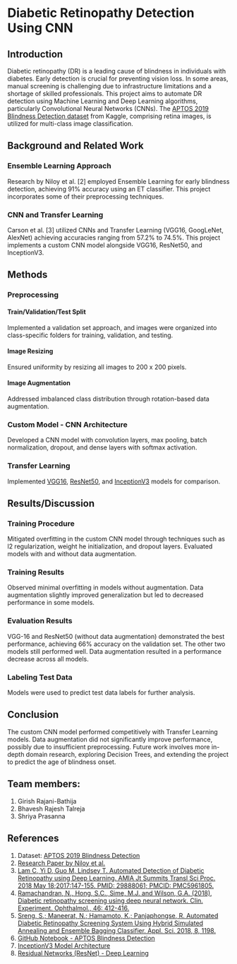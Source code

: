# Diabetic Retinopathy Detection Using CNN

## Introduction

Diabetic retinopathy (DR) is a leading cause of blindness in individuals with diabetes. Early detection is crucial for preventing vision loss. In some areas, manual screening is challenging due to infrastructure limitations and a shortage of skilled professionals. This project aims to automate DR detection using Machine Learning and Deep Learning algorithms, particularly Convolutional Neural Networks (CNNs). The [APTOS 2019 Blindness Detection dataset](https://www.kaggle.com/competitions/aptos2019-blindness-detection/data) from Kaggle, comprising retina images, is utilized for multi-class image classification.

## Background and Related Work

### Ensemble Learning Approach
Research by Niloy et al. [2] employed Ensemble Learning for early blindness detection, achieving 91% accuracy using an ET classifier. This project incorporates some of their preprocessing techniques.

### CNN and Transfer Learning
Carson et al. [3] utilized CNNs and Transfer Learning (VGG16, GoogLeNet, AlexNet) achieving accuracies ranging from 57.2% to 74.5%. This project implements a custom CNN model alongside VGG16, ResNet50, and InceptionV3.

## Methods

### Preprocessing

#### Train/Validation/Test Split
Implemented a validation set approach, and images were organized into class-specific folders for training, validation, and testing.

#### Image Resizing
Ensured uniformity by resizing all images to 200 x 200 pixels.

#### Image Augmentation
Addressed imbalanced class distribution through rotation-based data augmentation.

### Custom Model - CNN Architecture

Developed a CNN model with convolution layers, max pooling, batch normalization, dropout, and dense layers with softmax activation.

### Transfer Learning

Implemented [VGG16](https://www.upgrad.com/blog/basic-cnn-architecture/), [ResNet50](https://www.geeksforgeeks.org/residual-networks-resnet-deep-learning/#), and [InceptionV3](https://iq.opengenus.org/inception-v3-model-architecture/) models for comparison.

## Results/Discussion

### Training Procedure

Mitigated overfitting in the custom CNN model through techniques such as l2 regularization, weight he initialization, and dropout layers. Evaluated models with and without data augmentation.

### Training Results

Observed minimal overfitting in models without augmentation. Data augmentation slightly improved generalization but led to decreased performance in some models.

### Evaluation Results

VGG-16 and ResNet50 (without data augmentation) demonstrated the best performance, achieving 66% accuracy on the validation set. The other two models still performed well. Data augmentation resulted in a performance decrease across all models.

### Labeling Test Data

Models were used to predict test data labels for further analysis.

## Conclusion

The custom CNN model performed competitively with Transfer Learning models. Data augmentation did not significantly improve performance, possibly due to insufficient preprocessing. Future work involves more in-depth domain research, exploring Decision Trees, and extending the project to predict the age of blindness onset.

## Team members:

1. Girish Rajani-Bathija
2. Bhavesh Rajesh Talreja
3. Shriya Prasanna

## References

1. Dataset: [APTOS 2019 Blindness Detection](https://www.kaggle.com/competitions/aptos2019-blindness-detection/data)
2. [Research Paper by Niloy et al.](https://arxiv.org/ftp/arxiv/papers/2006/2006.07475.pdf)
3. [Lam C, Yi D, Guo M, Lindsey T. Automated Detection of Diabetic Retinopathy using Deep Learning. AMIA Jt Summits Transl Sci Proc. 2018 May 18;2017:147-155. PMID: 29888061; PMCID: PMC5961805.](https://pubmed.ncbi.nlm.nih.gov/29888061/)
4. [Ramachandran, N., Hong, S.C., Sime, M.J. and Wilson, G.A. (2018), Diabetic retinopathy screening using deep neural network. Clin. Experiment. Ophthalmol., 46: 412-416.](https://doi.org/10.1111/ceo.13056)
5. [Sreng, S.; Maneerat, N.; Hamamoto, K.; Panjaphongse, R. Automated Diabetic Retinopathy Screening System Using Hybrid Simulated Annealing and Ensemble Bagging Classifier. Appl. Sci. 2018, 8, 1198.](https://doi.org/10.3390/app8071198)
6. [GitHub Notebook - APTOS Blindness Detection](https://github.com/adityasurana/APTOS-Blindness-Detection-Kaggle/blob/master/APTOS_Blind_Detection.ipynb)
7. [InceptionV3 Model Architecture](https://iq.opengenus.org/inception-v3-model-architecture/)
8. [Residual Networks (ResNet) - Deep Learning](https://www.geeksforgeeks.org/residual-network)
